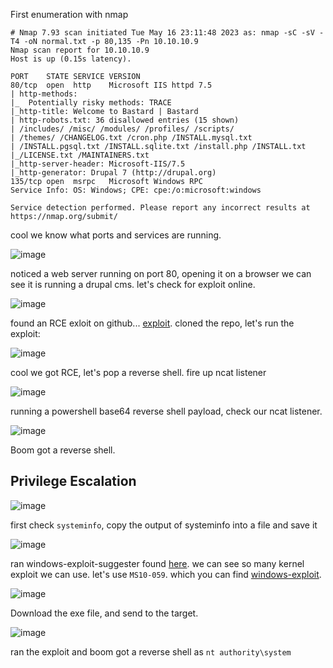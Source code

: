 First enumeration with nmap 

```
# Nmap 7.93 scan initiated Tue May 16 23:11:48 2023 as: nmap -sC -sV -T4 -oN normal.txt -p 80,135 -Pn 10.10.10.9
Nmap scan report for 10.10.10.9
Host is up (0.15s latency).

PORT    STATE SERVICE VERSION
80/tcp  open  http    Microsoft IIS httpd 7.5
| http-methods: 
|_  Potentially risky methods: TRACE
|_http-title: Welcome to Bastard | Bastard
| http-robots.txt: 36 disallowed entries (15 shown)
| /includes/ /misc/ /modules/ /profiles/ /scripts/ 
| /themes/ /CHANGELOG.txt /cron.php /INSTALL.mysql.txt 
| /INSTALL.pgsql.txt /INSTALL.sqlite.txt /install.php /INSTALL.txt 
|_/LICENSE.txt /MAINTAINERS.txt
|_http-server-header: Microsoft-IIS/7.5
|_http-generator: Drupal 7 (http://drupal.org)
135/tcp open  msrpc   Microsoft Windows RPC
Service Info: OS: Windows; CPE: cpe:/o:microsoft:windows

Service detection performed. Please report any incorrect results at https://nmap.org/submit/
```
cool we know what ports and services are running.

![image](https://github.com/n16hth4wk07/n16hth4wk07.github.io/assets/87468669/b912d9b3-96ce-46d3-9808-70b68a07beb1)

noticed a web server running on port 80, opening it on a browser we can see it is running a drupal cms. let's check for exploit online.

![image](https://github.com/n16hth4wk07/n16hth4wk07.github.io/assets/87468669/0d122d82-2772-41f2-a561-586f003a7556)

found an RCE exloit on github... [exploit](https://github.com/pimps/CVE-2018-7600). cloned the repo, let's run the exploit:

![image](https://github.com/n16hth4wk07/n16hth4wk07.github.io/assets/87468669/bfd170b7-f083-44c1-90a2-b3a943a31de8)

cool we got RCE, let's pop a reverse shell. fire up ncat listener

![image](https://github.com/n16hth4wk07/n16hth4wk07.github.io/assets/87468669/ef23fd5e-fee9-4499-b6bc-f1a08bacad61)

running a powershell base64 reverse shell payload, check our ncat listener.

![image](https://github.com/n16hth4wk07/n16hth4wk07.github.io/assets/87468669/1ded4814-e7d4-4871-847f-11531a10e5c4)

Boom got a reverse shell.


## Privilege Escalation

![image](https://github.com/n16hth4wk07/n16hth4wk07.github.io/assets/87468669/1e825f38-9614-46ff-98ab-a09507f8889a)

first check `systeminfo`, copy the output of systeminfo into a file and save it

![image](https://github.com/n16hth4wk07/n16hth4wk07.github.io/assets/87468669/12746730-473e-4044-beff-10f1c95f13ff)

ran windows-exploit-suggester found [here](https://github.com/AonCyberLabs/Windows-Exploit-Suggester). we can see so many kernel exploit we can use. let's use `MS10-059`. which you can find [windows-exploit](https://github.com/ASR511-OO7/windows-kernel-exploits/tree/master/MS10-059).

![image](https://github.com/n16hth4wk07/n16hth4wk07.github.io/assets/87468669/b45d36f7-d1fc-4e37-af71-dba22159e491)

Download the exe file, and send to the target.

![image](https://github.com/n16hth4wk07/n16hth4wk07.github.io/assets/87468669/9a9dbb4a-3331-4b43-ae0a-51a6cdc9ae10)

ran the exploit and boom got a reverse shell as `nt authority\system`


